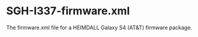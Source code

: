 # SGH-I337-firmware.xml
The firmware.xml file for a HEIMDALL Galaxy S4 (AT&amp;T) firmware package.
